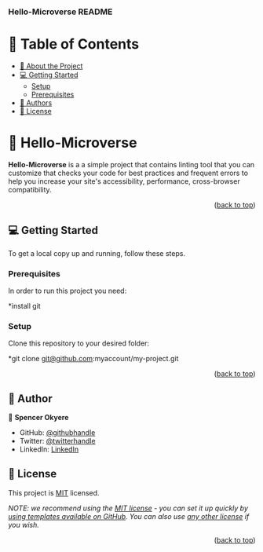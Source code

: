 <a name="readme-top"></a>

<h3><b>Hello-Microverse README</b></h3>

# 📗 Table of Contents

- [📖 About the Project](#about-project)
- [💻 Getting Started](#getting-started)
  - [Setup](#setup)
  - [Prerequisites](#prerequisites)
- [👥 Authors](#authors)
- [📝 License](#license)


# 📖 Hello-Microverse <a name="about-project"></a>

**Hello-Microverse** is a a simple project that contains linting tool that you can customize that checks your code for best practices and frequent errors to help you increase your site's accessibility, performance, cross-browser compatibility.


<p align="right">(<a href="#readme-top">back to top</a>)</p>


## 💻 Getting Started <a name="getting-started"></a>

To get a local copy up and running, follow these steps.

### Prerequisites

In order to run this project you need:

*install git

### Setup

Clone this repository to your desired folder:

 *git clone git@github.com:myaccount/my-project.git

<p align="right">(<a href="#readme-top">back to top</a>)</p>

## 👥 Author <a name="authors"></a>

👤 **Spencer Okyere**

- GitHub: [@githubhandle](https://github.com/skabeo)
- Twitter: [@twitterhandle](https://twitter.com/black_okyere)
- LinkedIn: [LinkedIn](https://linkedin.com/in/okyere-spencer-9b602623b)

## 📝 License <a name="license"></a>

This project is [MIT](./LICENSE) licensed.

_NOTE: we recommend using the [MIT license](https://choosealicense.com/licenses/mit/) - you can set it up quickly by [using templates available on GitHub](https://docs.github.com/en/communities/setting-up-your-project-for-healthy-contributions/adding-a-license-to-a-repository). You can also use [any other license](https://choosealicense.com/licenses/) if you wish._

<p align="right">(<a href="#readme-top">back to top</a>)</p>
